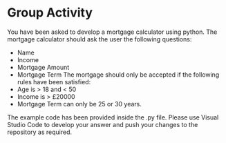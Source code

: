 # Group Activity
You have been asked to develop a mortgage calculator using python.  The mortgage calculator should ask the user the following questions:
- Name
- Income
- Mortgage Amount
- Mortgage Term
The mortgage should only be accepted if the following rules have been satisfied:
- Age is > 18 and < 50
- Income is > £20000
- Mortgage Term can only be 25 or 30 years.

The example code has been provided inside the .py file.  Please use Visual Studio Code to develop your answer and push your changes to the repository as required.
